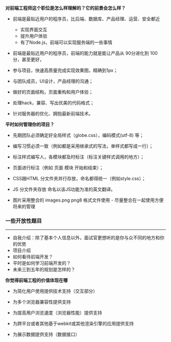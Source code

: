 **对前端工程师这个职位是怎么样理解的？它的前景会怎么样？**

- 前端是最贴近用户的程序员，比后端、数据库、产品经理、运营、安全都近
  - 实现界面交互
  - 提升用户体验
  - 有了Node.js，前端可以实现服务端的一些事情
  
- 前端是最贴近用户的程序员，前端的能力就是能让产品从 90分进化到 100 分，甚至更好，

- 参与项目，快速高质量完成实现效果图，精确到1px；

- 与团队成员，UI设计，产品经理的沟通；

- 做好的页面结构，页面重构和用户体验；

- 处理hack，兼容、写出优美的代码格式；

- 针对服务器的优化、拥抱最新前端技术。

**平时如何管理你的项目？**

- 先期团队必须确定好全局样式（globe.css），编码模式(utf-8) 等；

- 编写习惯必须一致（例如都是采用继承式的写法，单样式都写成一行）；

- 标注样式编写人，各模块都及时标注（标注关键样式调用的地方）；

- 页面进行标注（例如 页面 模块 开始和结束）；

- CSS跟HTML 分文件夹并行存放，命名都得统一（例如style.css）；

- JS 分文件夹存放 命名以该JS功能为准的英文翻译。

- 图片采用整合的 images.png png8 格式文件使用 - 尽量整合在一起使用方便将来的管理

### 一些开放性题目
---

- 自我介绍：除了基本个人信息以外，面试官更想听的是你与众不同的地方和你的优势
- 项目介绍
- 如何看待前端开发？
- 平时是如何学习前端开发的？
- 未来三到五年的规划是怎样的？

**你觉得前端工程的价值体现在哪**
- 为简化用户使用提供技术支持（交互部分）

- 为多个浏览器兼容性提供支持

- 为提高用户浏览速度（浏览器性能）提供支持

- 为跨平台或者其他基于webkit或其他渲染引擎的应用提供支持

- 为展示数据提供支持（数据接口）
